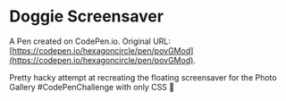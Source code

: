 # Doggie Screensaver

A Pen created on CodePen.io. Original URL: [https://codepen.io/hexagoncircle/pen/povGMod](https://codepen.io/hexagoncircle/pen/povGMod).

Pretty hacky attempt at recreating the floating screensaver for the Photo Gallery #CodePenChallenge with only CSS 🤣
